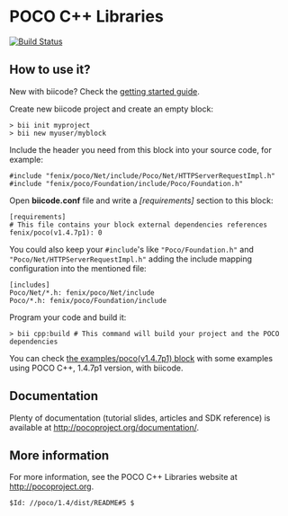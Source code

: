 # POCO C++ Libraries

[![Build Status](https://webapi.biicode.com/v1/badges/fenix/fenix/poco/v1.4.7p1)](https://www.biicode.com/fenix/fenix/poco/v1.4.7p1)


## How to use it?

New with biicode? Check the [getting started guide](http://docs.biicode.com/c++/gettingstarted.html).

Create new biicode project and create an empty block:
    
    > bii init myproject
    > bii new myuser/myblock


Include the header you need from this block into your source code, for example:

    #include "fenix/poco/Net/include/Poco/Net/HTTPServerRequestImpl.h"
    #include "fenix/poco/Foundation/include/Poco/Foundation.h"

Open **biicode.conf** file and write a *[requirements]* section to this block:

    [requirements]
    # This file contains your block external dependencies references
    fenix/poco(v1.4.7p1): 0

You could also keep your `#include`'s like `"Poco/Foundation.h"` and `"Poco/Net/HTTPServerRequestImpl.h"` adding the include mapping configuration into the mentioned file:

    [includes]
    Poco/Net/*.h: fenix/poco/Net/include
    Poco/*.h: fenix/poco/Foundation/include

Program your code and build it: 

    > bii cpp:build # This command will build your project and the POCO dependencies


You can check [the examples/poco(v1.4.7p1) block](https://www.biicode.com/examples/examples/poco/v1.4.7p1) with some examples using POCO C++, 1.4.7p1 version, with biicode.


## Documentation

Plenty of documentation (tutorial slides, articles and SDK reference)
is available at <http://pocoproject.org/documentation/>.


## More information

For more information, see the POCO C++ Libraries website
at <http://pocoproject.org>.

	$Id: //poco/1.4/dist/README#5 $
